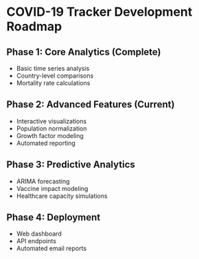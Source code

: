 # COVID-19 Tracker Development Roadmap

## Phase 1: Core Analytics (Complete)

- Basic time series analysis
- Country-level comparisons
- Mortality rate calculations

## Phase 2: Advanced Features (Current)

- Interactive visualizations
- Population normalization
- Growth factor modeling
- Automated reporting

## Phase 3: Predictive Analytics

- ARIMA forecasting
- Vaccine impact modeling
- Healthcare capacity simulations

## Phase 4: Deployment

- Web dashboard
- API endpoints
- Automated email reports
